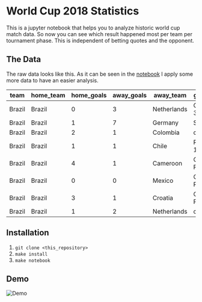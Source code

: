 # World Cup 2018 Statistics

This is a jupyter notebook that helps you to analyze historic world cup match data. So now you can see which result happened most per team per tournament phase. This is independent of betting quotes and the opponent.

## The Data

The raw data looks like this. As it can be seen in the [notebook](https://github.com/mymindwentblvnk/world-cup-2018-statistics/blob/master/world_cup_2018_statistics.ipynb) I apply some more data to have an easier analysis.

| team   | home_team | home_goals | away_goals | away_team   | game_type           | year |
|--------|-----------|------------|------------|-------------|---------------------|------|
| Brazil | Brazil    | 0          | 3          | Netherlands | Game Over 3rd Place | 2014 |
| Brazil | Brazil    | 1          | 7          | Germany     | Semifinal           | 2014 |
| Brazil | Brazil    | 2          | 1          | Colombia    | quarterfinal        | 2014 |
| Brazil | Brazil    | 1          | 1          | Chile       | Round Of 16         | 2014 |
| Brazil | Brazil    | 4          | 1          | Cameroon    | Group Phase         | 2014 |
| Brazil | Brazil    | 0          | 0          | Mexico      | Group Phase         | 2014 |
| Brazil | Brazil    | 3          | 1          | Croatia     | Group Phase         | 2014 |
| Brazil | Brazil    | 1          | 2          | Netherlands | quarterfinal        | 2010 |

## Installation

1. ```git clone <this_repository>```
2. ```make install```
3. ```make notebook```

## Demo

![Demo](https://raw.githubusercontent.com/mymindwentblvnk/world-cup-2018-statistics/master/documentation/the_tool_animation.gif)
